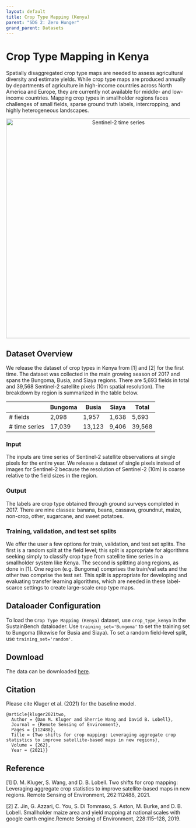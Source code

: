 ```yaml
---
layout: default
title: Crop Type Mapping (Kenya)
parent: "SDG 2: Zero Hunger"
grand_parent: Datasets
---
```


# Crop Type Mapping in Kenya
Spatially disaggregated crop type maps are needed to assess agricultural diversity and estimate yields. While crop type maps are produced annually by departments of agriculture in high-income countries across North America and Europe, they are currently not available for middle- and low-income countries. Mapping crop types in smallholder regions faces challenges of small fields, sparse ground truth labels, intercropping, and highly heterogeneous landscapes.

<p style="text-align: center">
<img src="{{ site.baseurl }}/assets/images/crop_type_kenya_example.png" width="600" title="Sentinel-2 time series">
</p>

## Dataset Overview

We release the dataset of crop types in Kenya from [1] and [2] for the first time. The dataset was collected in the main growing season of 2017 and spans the Bungoma, Busia, and Siaya regions. There are 5,693 fields in total and 39,568 Sentinel-2 satellite pixels (10m spatial resolution). The breakdown by region is summarized in the table below.

|   | Bungoma | Busia | Siaya | Total |
| ------------- | ------------- | ------------- | ------------- | ------------- |
| # fields | 2,098 | 1,957 | 1,638 | 5,693 |
| # time series | 17,039 | 13,123 | 9,406 | 39,568 |

### Input
The inputs are time series of Sentinel-2 satellite observations at single pixels for the entire year. We release a dataset of single pixels instead of images for Sentinel-2 because the resolution of Sentinel-2 (10m) is coarse relative to the field sizes in the region.

### Output
The labels are crop type obtained through ground surveys completed in 2017. There are nine classes: banana, beans, cassava, groundnut, maize, non-crop, other, sugarcane, and sweet potatoes.

### Training, validation, and test set splits
We offer the user a few options for train, validation, and test set splits. The first is a random split at the field level; this split is appropriate for algorithms seeking simply to classify crop type from satellite time series in a smallholder system like Kenya. The second is splitting along regions, as done in [1]. One region (e.g. Bungoma) comprises the train/val sets and the other two comprise the test set. This split is appropriate for developing and evaluating transfer learning algorithms, which are needed in these label-scarce settings to create large-scale crop type maps.

## Dataloader Configuration
To load the ``Crop Type Mapping (Kenya)`` dataset, use ``crop_type_kenya`` in the SustainBench dataloader. Use ``training_set='Bungoma'`` to set the training set to Bungoma (likewise for Busia and Siaya). To set a random field-level split, use ``training_set='random'``.

## Download
The data can be downloaded [here](TBD).


## Citation
Please cite Kluger et al. (2021) for the baseline model.
```
@article{kluger2021two,
  Author = {Dan M. Kluger and Sherrie Wang and David B. Lobell},
  Journal = {Remote Sensing of Environment},
  Pages = {112488},
  Title = {Two shifts for crop mapping: Leveraging aggregate crop statistics to improve satellite-based maps in new regions},
  Volume = {262},
  Year = {2021}}
```

## Reference
[1] D. M. Kluger, S. Wang, and D. B. Lobell. Two shifts for crop mapping: Leveraging aggregate crop statistics to improve satellite-based maps in new regions. Remote Sensing of Environment, 262:112488, 2021.

[2] Z. Jin, G. Azzari, C. You, S. Di Tommaso, S. Aston, M. Burke, and D. B. Lobell. Smallholder maize area and yield mapping at national scales with google earth engine.Remote Sensing of Environment, 228:115–128, 2019.
